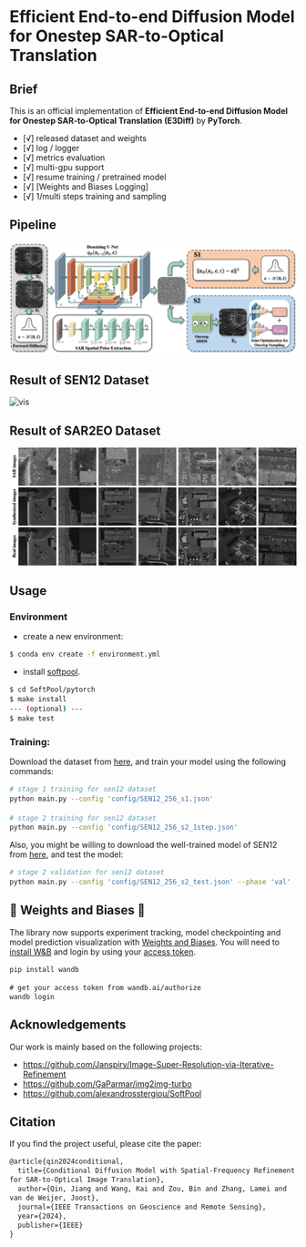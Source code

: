 <!--
 * @Description: 
 * @Date: 2024-11-23 12:26:20
 * @LastEditTime: 2024-11-23 16:09:35
 * @FilePath: /QJ/E3Diff/README.md
-->
# Efficient End-to-end Diffusion Model for Onestep SAR-to-Optical Translation

## Brief
This is an official implementation of **Efficient End-to-end Diffusion Model for Onestep SAR-to-Optical Translation (E3Diff)** by **PyTorch**.
- [√] released dataset and weights
- [√] log / logger
- [√] metrics evaluation
- [√] multi-gpu support
- [√] resume training / pretrained model
- [√] [Weights and Biases Logging]
- [√] 1/multi steps training and sampling

## Pipeline
![vis](/doc/pipeline.png)

## Result of SEN12 Dataset
![vis](/doc/sen12_vis.png)

## Result of SAR2EO Dataset
![vis](/doc/sar2eo_vis.png)




## Usage
### Environment
- create a new environment:
```bash
$ conda env create -f environment.yml

```

- install [softpool](https://github.com/alexandrosstergiou/SoftPool).
```bash
$ cd SoftPool/pytorch
$ make install
--- (optional) ---
$ make test
```


### Training:
Download the dataset from [here](https://drive.google.com/drive/folders/1KZMXgHsXUuztxPI44jKeFj29KYHLbopP?usp=sharing), and train your model using the following commands:


```bash
# stage 1 training for sen12 dataset
python main.py --config 'config/SEN12_256_s1.json'

# stage 2 training for sen12 dataset
python main.py --config 'config/SEN12_256_s2_1step.json'

```

Also, you might be willing to download the well-trained model of SEN12 from [here](https://drive.google.com/drive/folders/1KZMXgHsXUuztxPI44jKeFj29KYHLbopP?usp=sharing), and test the model:

```bash
# stage 2 validation for sen12 dataset
python main.py --config 'config/SEN12_256_s2_test.json' --phase 'val'  --seed 1
```



## 🚀 Weights and Biases 🎉

The library now supports experiment tracking, model checkpointing and model prediction visualization with [Weights and Biases](https://wandb.ai/site). You will need to [install W&B](https://pypi.org/project/wandb/) and login by using your [access token](https://wandb.ai/authorize). 

```
pip install wandb

# get your access token from wandb.ai/authorize
wandb login
```




## Acknowledgements

Our work is mainly based on the following projects:

- https://github.com/Janspiry/Image-Super-Resolution-via-Iterative-Refinement
- https://github.com/GaParmar/img2img-turbo
- https://github.com/alexandrosstergiou/SoftPool



## Citation
If you find the project useful, please cite the paper:



```
@article{qin2024conditional,
  title={Conditional Diffusion Model with Spatial-Frequency Refinement for SAR-to-Optical Image Translation},
  author={Qin, Jiang and Wang, Kai and Zou, Bin and Zhang, Lamei and van de Weijer, Joost},
  journal={IEEE Transactions on Geoscience and Remote Sensing},
  year={2024},
  publisher={IEEE}
}

```
